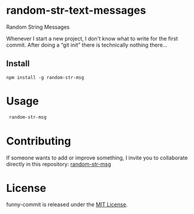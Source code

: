 # random-str-text-messages
Random String Messages

Whenever I start a new project, I don't know what to write for the first commit. After doing a “git init” there is technically nothing there...

## Install

```npm
npm install -g random-str-msg
```

# Usage

```bash
 random-str-msg
```

# Contributing

If someone wants to add or improve something, I invite you to collaborate directly in this repository: [random-str-msg](https://github.com/MateoZa909/random-str-text-messages)

# License

funny-commit is released under the [MIT License](https://opensource.org/licenses/MIT).